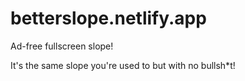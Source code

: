 # betterslope.netlify.app
Ad-free fullscreen slope!

It's the same slope you're used to but with no bullsh*t!
